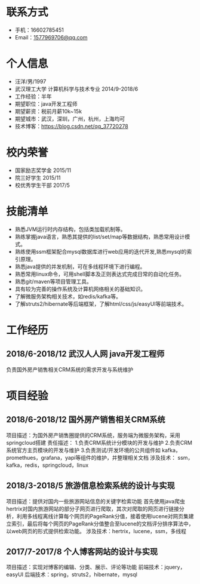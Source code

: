 # 联系方式
* 手机：16602785451
* Email：1577969706@qq.com
# 个人信息
* 汪洋/男/1997
* 武汉理工大学 计算机科学与技术专业 2014/9-2018/6
* 工作经验：半年
* 期望职位：java开发工程师
* 期望薪资：税前月薪10k~15k
* 期望城市：武汉，深圳，广州，杭州，上海均可
* 技术博客：https://blog.csdn.net/qq_37720278
# 校内荣誉
* 国家励志奖学金 2015/11
* 院三好学生 2015/11
* 校优秀学生干部 2017/5
# 技能清单
* 熟悉JVM运行时内存结构，包括类加载机制等。
* 熟练掌握java语言，熟悉其提供的list/set/map等数据结构，熟悉常用设计模式。
* 熟练使用ssm框架配合mysql数据库进行web应用的迭代开发,熟悉mysql的索引原理。
* 熟悉java提供的并发机制，可在多线程环境下进行编程。
* 熟悉常用linux命令，可用shell脚本及正则表达式完成日常的自动化任务。
* 熟悉git/maven等项目管理工具。
* 具有较为完善的操作系统及计算机网络相关的基础知识。
* 了解微服务架构相关技术，如redis/kafka等。
* 了解struts2/hibernate等后端框架，了解html/css/js/easyUI等前端技术。
# 工作经历
## 2018/6-2018/12 武汉人人网 java开发工程师
负责国外房产销售相关CRM系统的需求开发与系统维护
# 项目经验
## 2018/6-2018/12 国外房产销售相关CRM系统
项目描述：为国外房产销售圈提供的CRM系统，服务端为微服务架构，采用springcloud搭建
责任描述：
1.负责CRM系统计分模块的开发与维护
2.负责CRM系统官方主页模块的开发与维护
3.负责测试/开发环境的公共组件如 kafka，promethues，grafana，yapi等组件的维护，并整理相关文档
涉及技术： ssm，kafka，redis，springcloud，linux
## 2018/3-2018/5 旅游信息检索系统的设计与实现
项目描述：提供对国内一些旅游网站信息的关键字检索功能
首先使用java爬虫hertrix对国内旅游网站的部分子网页进行爬取，其次对爬取的网页进行链接分析，利用多线程离线计算每个网页的PageRank分值，接着使用lucene对网页集建立索引，最后将每个网页的PageRank分值整合至lucene的文档评分排序算法中，以web网页的形式提供检索功能。
涉及技术：hertrix，lucene，ssm，多线程
## 2017/7-2017/8 个人博客网站的设计与实现
项目描述：实现对博客的编辑、分类、展示、评论等功能
前端技术：jquery，easyUI
后端技术：spring，struts2，hibernate，mysql
